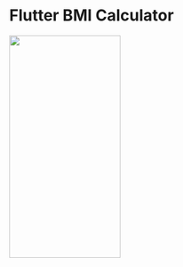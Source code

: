 
# Flutter BMI Calculator


 <td><img src="https://user-images.githubusercontent.com/59584919/187316372-888c989b-c85f-45e9-bfc1-aac124352ee3.png" width=200 height=400></td>

